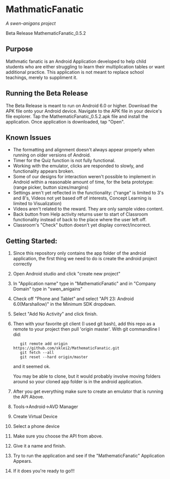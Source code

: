 # MathmaticFanatic
_A swen-anigans project_

Beta Release
MathematicFanatic_0.5.2

## Purpose
Mathmatic fanatic is an Android Application developed to help child students who are either
struggling to learn their multiplication tables or want additional practice. This application
is not meant to replace school teachings, merely to suppliment it. 

## Running the Beta Release
The Beta Release is meant to run on Android 6.0 or higher.
Download the APK file onto your Android device. Navigate to the APK file in your device's file explorer. Tap the MathematicFanatic_0.5.2.apk file
and install the application. Once application is downloaded, tap "Open". 

## Known Issues
- The formatting and alignment doesn't always appear properly when running on older versions of Android.
- Timer for the Quiz function is not fully functional.
- Working with the emulator, clicks are responded to slowly, and functionality appears broken.
- Some of our designs for interaction weren't possible to implement in Android within a reasonable amount of time, for the beta prototype:
  (range picker, button sizes/margins)
- Settings aren't yet reflected in the functionality:
  ("range" is limited to 3's and 8's, Videos not yet based off of interests, Concept Learning is limited to Visualization)
- Videos aren't related to the reward. They are only sample video content.
- Back button from Help activity returns user to start of Classroom functionality instead of back to the place where the user left off.
- Classroom's "Check" button doesn't yet display correct/incorrect.

## Getting Started:
1. Since this repository only contains the app folder of the android application, the first thing we need to do is create the android project correctly
  1. Open Android studio and click "create new project"
  2. In "Application name" type in "MathematicFanatic" and in "Company Domain" type in "swen_anigains"
  3. Check off "Phone and Tablet" and select "API 23: Android 6.0(Marshallow)" in the Minimum SDK dropdown.
  4. Select "Add No Activity" and click finish.
2. Then with your favorite git client (I used git bash), add this repo as a remote to your project then pull 'origin master'. With git commandline I did:
   ```
      git remote add origin https://github.com/sklei2/MathematicFanatic.git
      git fetch --all
      git reset --hard origin/master
   ```
   
   and it seemed ok.
   
   You may be able to clone, but it would probably involve moving folders around so your cloned app folder is in the android application.
   
3. After you get everything make sure to create an emulator that is running the API Above. 
  1. Tools->Android->AVD Manager
  2. Create Virtual Device
  3. Select a phone device
  4. Make sure you choose the API from above.
  5. Give it a name and finish.
4. Try to run the application and see if the "MathematicFanatic" Application Appears.
5. If it does you're ready to go!!!
     
  
